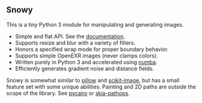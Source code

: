 ## Snowy

This is a tiny Python 3 module for manipulating and generating images.
- Simple and flat API. See the [documentation](https://github.prideout.net/snowy/).
- Supports resize and blur with a variety of filters.
- Honors a specified wrap mode for proper boundary behavior.
- Supports simple OpenEXR images (never clamps colors).
- Written purely in Python 3 and accelerated using [numba](https://numba.pydata.org/).
- Efficiently generates gradient noise and distance fields.

Snowy is somewhat similar to [pillow](https://python-pillow.org/) and
[scikit-image](https://scikit-image.org/), but has a small feature set with some unique abilities.
Painting and 2D paths are outside the scope of the library. See
  [pycairo](https://pycairo.readthedocs.io/en/latest/) or
  [skia-pathops](https://github.com/fonttools/skia-pathops).

<!--

travis and pip
  should run docs/generate as well as test_snowy

test the pip installation inside a virtualenv

- Color space
  - tests/gamma_dalai_lama_gray.jpg
  - Just a modicum ... at least in load / save -- is the blurry poodle slightly dark?
    Create a page in "test" and use chrome (test_colorspace.py)
  - Why isn't save doing a "img * 255.0" for PNG images?

open graph tags and thumbnail
  - https://github.prideout.net/snowy/
  - https://cards-dev.twitter.com/validator

TODO items after open source release

  Bug fix
    when saving a solid color image, I think this exception can be thrown:
    "Max value == min value, ambiguous given dtype"
    also, "Lossy conversion from float64 to uint8." warnings are annoying
  Improve the island gen example
    https://twitter.com/prideout/status/981356407202050048
  arbitrary rotation
  reduce_colors and to_svg
  io can have create_movie
    heat wave example
    brownian loop zoom example
  io can have generate_gallery for making HTML, and optional forced width/height/filter
  height field AO
  CPCF's
    try to repro https://twitter.com/prideout/status/981356407202050048
  variable radius blur (radius multiplier is a fn not a constant)
    test with a distance field + gradient
  prefiltering as seen in docs/hoppe
  pixel art scaling algorithm(s)
  add fractal.py
      mandelbrot example from numba
      also this: https://en.wikipedia.org/wiki/Buddhabrot
  generate voronoi or triangulations, like the little test images here:
      http://agea.github.io/tutorial.md/

-->
